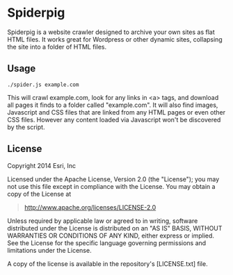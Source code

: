 Spiderpig
=========

Spiderpig is a website crawler designed to archive your own sites as flat HTML files. It works great for Wordpress or other dynamic sites, collapsing the site into a folder of HTML files.


## Usage

```
./spider.js example.com
```

This will crawl example.com, look for any links in &lt;a&gt; tags, and download all pages it finds to a folder called "example.com". It will also find images, Javascript and CSS files that are linked from any HTML pages or even other CSS files. However any content loaded via Javascript won't be discovered by the script.


## License

Copyright 2014 Esri, Inc

Licensed under the Apache License, Version 2.0 (the "License");
you may not use this file except in compliance with the License.
You may obtain a copy of the License at

> http://www.apache.org/licenses/LICENSE-2.0

Unless required by applicable law or agreed to in writing, software
distributed under the License is distributed on an "AS IS" BASIS,
WITHOUT WARRANTIES OR CONDITIONS OF ANY KIND, either express or implied.
See the License for the specific language governing permissions and
limitations under the License.

A copy of the license is available in the repository's [LICENSE.txt] file.

